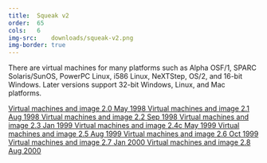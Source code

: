 ```yaml
---
title:  Squeak v2
order:  65
cols:   6
img-src:    downloads/squeak-v2.png
img-border: true
---
```

There are virtual machines for many platforms such as Alpha OSF/1, SPARC Solaris/SunOS, PowerPC Linux, i586 Linux, NeXTStep, OS/2, and 16-bit Windows. Later versions support 32-bit Windows, Linux, and Mac platforms.

<div class="list-group list-group-sm">
  <a href="http://ftp.squeak.org/2.0/" target="_blank" class="list-group-item">
    <i class="fa fa-external-link"></i>
    Virtual machines and image
    <span class="label label-default">2.0</span>
    <span class="label label-primary">May 1998</span>
  </a>
  <a href="http://ftp.squeak.org/2.1/" target="_blank" class="list-group-item">
    <i class="fa fa-external-link"></i>
    Virtual machines and image
    <span class="label label-default">2.1</span>
    <span class="label label-primary">Aug 1998</span>
  </a>
  <a href="http://ftp.squeak.org/2.2/" target="_blank" class="list-group-item">
    <i class="fa fa-external-link"></i>
    Virtual machines and image
    <span class="label label-default">2.2</span>
    <span class="label label-primary">Sep 1998</span>
  </a>
  <a href="http://ftp.squeak.org/2.3/" target="_blank" class="list-group-item">
    <i class="fa fa-external-link"></i>
    Virtual machines and image
    <span class="label label-default">2.3</span>
    <span class="label label-primary">Jan 1999</span>
  </a>
  <a href="http://ftp.squeak.org/2.4/" target="_blank" class="list-group-item">
    <i class="fa fa-external-link"></i>
    Virtual machines and image
    <span class="label label-default">2.4c</span>
    <span class="label label-primary">May 1999</span>
  </a>
  <a href="http://ftp.squeak.org/2.5" target="_blank" class="list-group-item">
    <i class="fa fa-external-link"></i>
    Virtual machines and image
    <span class="label label-default">2.5</span>
    <span class="label label-primary">Aug 1999</span>
  </a>
  <a href="http://ftp.squeak.org/2.6/" target="_blank" class="list-group-item">
    <i class="fa fa-external-link"></i>
    Virtual machines and image
    <span class="label label-default">2.6</span>
    <span class="label label-primary">Oct 1999</span>
  </a>
  <a href="http://ftp.squeak.org/2.7/" target="_blank" class="list-group-item">
    <i class="fa fa-external-link"></i>
    Virtual machines and image
    <span class="label label-default">2.7</span>
    <span class="label label-primary">Jan 2000</span>
  </a>
  <a href="http://ftp.squeak.org/2.8/" target="_blank" class="list-group-item">
    <i class="fa fa-external-link"></i>
    Virtual machines and image
    <span class="label label-default">2.8</span>
    <span class="label label-primary">Aug 2000</span>
  </a>

</div>